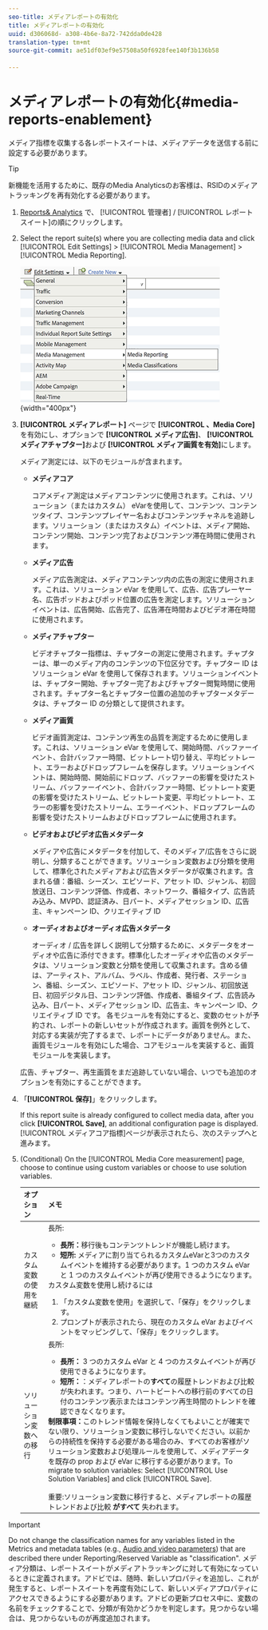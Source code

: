 ```yaml
---
seo-title: メディアレポートの有効化
title: メディアレポートの有効化
uuid: d306068d- a308-4b6e-8a72-742dda0de428
translation-type: tm+mt
source-git-commit: ae51df03ef9e57508a50f6928fee140f3b136b58

---
```



# メディアレポートの有効化{#media-reports-enablement}

メディア指標を収集する各レポートスイートは、メディアデータを送信する前に設定する必要があります。

>[!TIP]
>
>新機能を活用するために、既存のMedia Analyticsのお客様は、RSIDのメディアトラッキングを再有効化する必要があります。

1. [Reports&amp; Analytics](https://my.omniture.com/login/) で、 [!UICONTROL 管理者] / [!UICONTROL レポートスイート]の順にクリックします。
1. Select the report suite(s) where you are collecting media data and click [!UICONTROL Edit Settings] &gt; [!UICONTROL Media Management] &gt; [!UICONTROL Media Reporting].

   ![](assets/media-reporting.png){width="400px"}

1. **[!UICONTROL メディアレポート]** ページで **[!UICONTROL 、Media Core]**&#x200B;を有効にし、オプションで **[!UICONTROL メディア広告]**、 **[!UICONTROL メディアチャプター]**&#x200B;および **[!UICONTROL メディア画質を有効]**&#x200B;にします。

   メディア測定には、以下のモジュールが含まれます。

   * **メディアコア**

      コアメディア測定はメディアコンテンツに使用されます。これは、ソリューション（またはカスタム） eVarを使用して、コンテンツ、コンテンツタイプ、コンテンツプレイヤー名およびコンテンツチャネルを追跡します。ソリューション（またはカスタム）イベントは、メディア開始、コンテンツ開始、コンテンツ完了およびコンテンツ滞在時間に使用されます。

   * **メディア広告**

      メディア広告測定は、メディアコンテンツ内の広告の測定に使用されます。これは、ソリューション eVar を使用して、広告、広告プレーヤー名、広告ポッドおよびポッド位置の広告を測定します。ソリューションイベントは、広告開始、広告完了、広告滞在時間およびビデオ滞在時間に使用されます。

   * **メディアチャプター**

      ビデオチャプター指標は、チャプターの測定に使用されます。チャプターは、単一のメディア内のコンテンツの下位区分です。チャプター ID はソリューション eVar を使用して保存されます。ソリューションイベントは、チャプター開始、チャプター完了およびチャプター閲覧時間に使用されます。チャプター名とチャプター位置の追加のチャプターメタデータは、チャプター ID の分類として提供されます。

   * **メディア画質**

      ビデオ画質測定は、コンテンツ再生の品質を測定するために使用します。これは、ソリューション eVar を使用して、開始時間、バッファーイベント、合計バッファー時間、ビットレート切り替え、平均ビットレート、エラーおよびドロップフレームを保存します。ソリューションイベントは、開始時間、開始前にドロップ、バッファーの影響を受けたストリーム、バッファーイベント、合計バッファー時間、ビットレート変更の影響を受けたストリーム、ビットレート変更、平均ビットレート、エラーの影響を受けたストリーム、エラーイベント、ドロップフレームの影響を受けたストリームおよびドロップフレームに使用されます。

   * **ビデオおよびビデオ広告メタデータ**

      メディアや広告にメタデータを付加して、そのメディア/広告をさらに説明し、分類することができます。ソリューション変数および分類を使用して、標準化されたメディアおよび広告メタデータが収集されます。含まれる値：番組、シーズン、エピソード、アセット ID、ジャンル、初回放送日、コンテンツ評価、作成者、ネットワーク、番組タイプ、広告読み込み、MVPD、認証済み、日パート、メディアセッション ID、広告主、キャンペーン ID、クリエイティブ ID

   * **オーディオおよびオーディオ広告メタデータ**

      オーディオ / 広告を詳しく説明して分類するために、メタデータをオーディオや広告に添付できます。標準化したオーディオや広告のメタデータは、ソリューション変数と分類を使用して収集されます。含める値は、アーティスト、アルバム、ラベル、作成者、発行者、ステーション、番組、シーズン、エピソード、アセット ID、ジャンル、初回放送日、初回デジタル日、コンテンツ評価、作成者、番組タイプ、広告読み込み、日パート、メディアセッション ID、広告主、キャンペーン ID、クリエイティブ ID です。
   各モジュールを有効にすると、変数のセットが予約され、レポートの新しいセットが作成されます。画質を例外として、対応する実装が完了するまで、レポートにデータがありません。また、画質モジュールを有効にした場合、コアモジュールを実装すると、画質モジュールを実装します。

   広告、チャプター、再生画質をまだ追跡していない場合、いつでも追加のオプションを有効にすることができます。

1. 「**[!UICONTROL 保存]**」をクリックします。

   If this report suite is already configured to collect media data, after you click **[!UICONTROL Save]**, an additional configuration page is displayed. [!UICONTROL メディアコア指標]ページが表示されたら、次のステップへと進みます。

1. (Conditional) On the [!UICONTROL Media Core measurement] page, choose to continue using custom variables or choose to use solution variables.

   | オプション | メモ |
   | --- | --- |
   | カスタム変数の使用を継続 | 長所:<ul> <li> **長所：**&#x200B;移行後もコンテンツトレンドが機能し続けます。 </li> <li> **短所:** メディアに割り当てられるカスタムeVarと3つのカスタムイベントを維持する必要があります。1 つのカスタム eVar と 1 つのカスタムイベントが再び使用できるようになります。 </li> </ul> カスタム変数を使用し続けるには <ol> <li>「カスタム変数を使用」を選択して、「保存」をクリックします。 </li> <li>プロンプトが表示されたら、現在のカスタム eVar およびイベントをマッピングして、「保存」をクリックします。 </li> </ol> |
   | ソリューション変数への移行 | 長所:<ul> <li> **長所：** 3 つのカスタム eVar と 4 つのカスタムイベントが再び使用できるようになります。 </li> <li> **短所：**：メディアレポートの&#x200B;**すべて**&#x200B;の履歴トレンドおよび比較が失われます。つまり、ハートビートへの移行前のすべての日付のコンテンツ表示またはコンテンツ再生時間のトレンドを確認できなくなります。 </li> </ul> **制限事項：**&#x200B;このトレンド情報を保持しなくてもよいことが確実でない限り、ソリューション変数に移行しないでください。以前からの持続性を保持する必要がある場合のみ、すべてのお客様がソリューション変数および処理ルールを使用して、メディアデータを既存の prop および eVar に移行する必要があります。To migrate to solution variables: Select [!UICONTROL Use Solution Variables] and click [!UICONTROL Save]. <br><br> 重要:ソリューション変数に移行すると、メディアレポートの履歴トレンドおよび比較 **がすべて** 失われます。 |

>[!IMPORTANT]
>
>Do not change the classification names for any variables listed in the Metrics and metadata tables (e.g., [Audio and video parameters](../metrics-and-metadata/audio-video-parameters.md)) that are described there under Reporting/Reserved Variable as "classification". メディア分類は、レポートスイートがメディアトラッキングに対して有効になっているときに定義されます。アドビでは、随時、新しいプロパティを追加し、これが発生すると、レポートスイートを再度有効にして、新しいメディアプロパティにアクセスできるようにする必要があります。アドビの更新プロセス中に、変数の名前をチェックすることで、分類が有効かどうかを判定します。見つからない場合は、見つからないものが再度追加されます。
